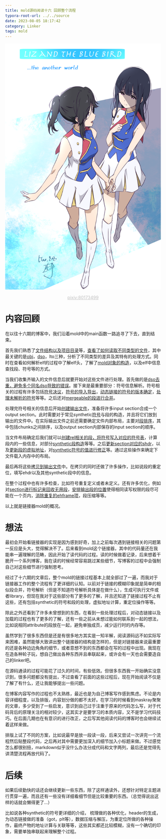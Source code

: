 ```yaml
---
title: mold源码阅读十六 回顾整个流程
typora-root-url: ../../source
date: 2023-08-05 18:17:42
category: Linker
tags: mold
---
```


![Untitled](/images/mold-16-summary/Untitled.png)

<center style="font-size:14px;color:#C0C0C0;text-decoration:underline">pixiv:80173499</center> 

# 内容回顾

在以往十六期的博客中，我们沿着mold中的main函数一路追寻了下去，直到结束。

首先我们熟悉了[文件结构以及项目目录](https://homura.live/2023/02/12/mold/mold-0/)等，[查看了如何读取不同类型的文件](https://homura.live/2023/02/26/mold/mold-1-read-input-files/#read-file)，其中最关键的是[obj](https://homura.live/2023/02/26/mold/mold-1-read-input-files/#ObjectFile)，[dso](https://homura.live/2023/04/05/mold/mold-2-read-shared-files/)，lto三种，分析了不同类型的差异及其特有的处理方式。同时在查看如何解析elf的过程中了解elf头，了解了[mold对象的构造](https://homura.live/2023/02/26/mold/mold-1-read-input-files/#InputFile)，以及elf中信息查找段、符号等的方式。

当我们收集齐输入的文件信息后就要开始对这些文件进行处理。首先做的是[dso去重，避免多个同名dso导致的错误](https://homura.live/2023/04/09/mold/mold-3-symbol-resolve/#dso-uniquely)。接下来是最重要部分：符号信息解析。符号相关的过程有许多包括[符号决议](https://homura.live/2023/04/09/mold/mold-3-symbol-resolve/#符号决议)，[符号的导入导出](https://homura.live/2023/04/29/mold/mold-5-symbol/#compute-import-export)，[动态链接的符号的版本确定](https://homura.live/2023/04/29/mold/mold-5-symbol/)，[处理未解析的符号](https://homura.live/2023/06/19/mold/mold-9-unresolve-symbol/#claim-unresolved-symbols)等等。之后还对[mergeable的段进行合并](https://homura.live/2023/04/16/mold/mold-4-mergeable-section/)。

处理完符号相关的信息后开始[创建输出文件](https://homura.live/2023/06/10/mold/mold-8-create-output-section/#create-output-sections)，准备将许多input section合成一个output section。此时需要对于常见synthetic[符号](https://homura.live/2023/06/10/mold/mold-8-create-output-section/#add-synthetic-symbols)与段的构造，并且将它们放到输出的文件中。在实际输出文件之前还需要确定文件内部布局，主要对[段排序](https://homura.live/2023/06/24/mold/mold-10-sort-section/)，其中包括chunks之间排序，以及output section内部保存的input section的顺序。

当文件布局确定后我们就可以[创建rel相关的段，将符号写入对应的符号表](https://homura.live/2023/07/02/mold/mold-11-rel-and-dynsym/)，计算段内的一些信息，对部分[synthetic段构造](https://homura.live/2023/05/20/mold/mold-7-before-create-output-section/#Create-Synthetic-Sections)等等。之后[更新section对应的shdr](https://homura.live/2023/07/15/mold/mold-13-compute-shdr-and-set-osec-offsets/#compute-section-headers)，以及[更新段的虚拟地址](https://homura.live/2023/07/15/mold/mold-13-compute-shdr-and-set-osec-offsets/)，对[synthetic符号的值进行修正](https://homura.live/2023/07/26/mold/mold-14-fix-file-layout-and-create-output/#fix-synthetic-symbols)等。通过这些操作来确定下文件载入内存中的布局。

最后再将这些[拷贝到输出文件](https://homura.live/2023/07/26/mold/mold-14-fix-file-layout-and-create-output/#copy-chunks)中。在拷贝的同时还做了许多操作，比如说段的重定位，填写ehdr以及其他synthetic段中的信息。

在整个过程中也有许多检查，比如符号重复定义或者未定义。还有许多优化，例如对[section进行标记来回收无用段](https://homura.live/2023/05/07/mold/mold-6-section-size-reduce/#gc-sections)，[安排输出段的位置](https://homura.live/2023/07/15/mold/mold-13-compute-shdr-and-set-osec-offsets/#set-virtual-addresses-by-order)使得相同读写权限的段尽可能在一个页内，[消除重复的ehframe项](https://homura.live/2023/05/07/mold/mold-6-section-size-reduce/#icf-sections)，段压缩等等。

以上就是链接器mold的概况。

# 想法

最初会开始看链接器的实现是因为感到好奇，加上之前每次遇到链接相关的问题第一反应是头大，觉得解决不了。后来看到mold这个链接器，其中的代码量还在我能串一遍理解的范畴，因此开始了读代码的过程。读的时候做着记录，后来想着干脆开一个系列博客，我在读的时候经常容易跳过某些细节，写博客的过程中会强制自己对这些细节进行强制思考。

经过了十六期的文章后，整个mold的链接过程基本上就全部过了一遍，而我对于链接器工作的整个流程有了更详细的认知。以前对于链接的模糊印象就是简单的相似段合并，符号解析（但是不知道符号解析具体是在做什么），生成可执行文件或者library，但现在我对于这些部分有了更多的了解，并且还知道了链接过程不止有这些，还有包括synthetic的符号和段的处理，虚拟地址计算，重定位操作等等。

除此之外还看到了许多未曾想到的东西，在看到一些处理过程后，对动态链接以及加载的过程也有了更多的了解，还有一些之前从未想过能如何联系到一起的想法，比如说相同attribute的段放在一起，避免单独成页，减少运行时的内存等。

虽然学到了很多东西但是还是有很多地方其实是一知半解，阅读源码远不如实际写来困难，虽然能够大致讲出整个链接器的结构是怎样的，但是对链接器来说最重要的还是各种边边角角的细节，或者意想不到的东西都会在写的过程中出现。我现在在造各种轮子玩，想自己做出各种东西并且串联起来，或许会有一天也会需要造自己的linker吧。

在源码通读的过程可能花了过久的时间，有些低效。但很多东西我一开始确实没意识到，很多问题都没有提出，不过查看了前面的这些过程后，现在开始阅读不仅是了解了有什么，还让我能够提出一些问题。

在博客内容写作的过程也不太熟练，最近也是为自己博客写作感到焦虑。不论是内容详细程度，以及排版，内容划分做的都不太好。在学习的时候看到maskray聚聚的文章，多少受到了一些启发，意识到自己过于注重于原来的代码怎么写，对于代码背后的原理关注的相对较少，这其实才是要学习的本质内容，又不是学习代码技巧。在后面几期也在有意识的进行改正，之后写其他阅读代码的博客时也会继续试着这样来做。

排版上试了不同的方案，比如说最早是放一段读一段，后来又尝试一次讲完一个流程然后贴整段代码，之后再对其中需要更加深入的细节加入小标题来做。不过感觉怎么都很别扭，markdown似乎没什么办法分成代码和文字两列，最后还是觉得先讲清楚流程再放代码了。

# 后续

如果后续勤快的话还会继续更新一些东西，除了这样通读外，还想针对特定主题进行贯穿一遍，而且还有一些没有详细看细节但是比较重要的东西。（总觉得说出这样的话就会懒得更了…）

比如说各种synthetic的符号更详细的介绍， 梳理做的各种优化，header的生成，为动态链接做的准备（got，plt等），数据压缩与解压，为重定位所做的各种操作，最终产物的地址计算与关联等等，这些其实都还比较模糊，没有一个确切的印象，需要单独串联起来理解整个过程。
